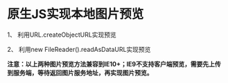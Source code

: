 # 原生JS实现本地图片预览

1、 利用URL.createObjectURL实现预览

2、 利用new FileReader().readAsDataURL实现预览

**注意：以上两种图片预览方法兼容到IE10+；IE9不支持客户端预览，需要先上传到服务端，等待返回图片服务地址，再实现图片预览。**